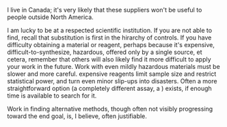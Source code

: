 
I live in Canada; it's very likely that these suppliers won't be useful to people outside North America.

I am lucky to be at a respected scientific institution. If you are not able to find, recall that substitution is first in the hirarchy of controls. If you have difficulty obtaining a material or reagent, perhaps because it's expensive, difficult-to-synthesize, hazardous, offered only by a single source, et cetera, remember that others will also likely find it more difficult to apply your work in the future. Work with even mildly hazardous materials must be slower and more careful. expensive reagents limit sample size and restrict statistical power, and turn even minor slip-ups into disasters. Often a more straightforward option (a completely different assay, a ) exists, if enough time is available to search for it. 

Work in finding alternative methods, though often not visibly progressing toward the end goal, is, I believe, often justifiable.

